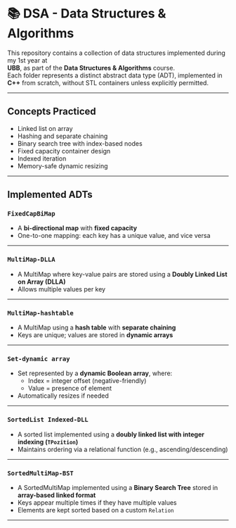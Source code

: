 # 📚 DSA - Data Structures & Algorithms 

This repository contains a collection of data structures implemented during my 1st year at  
**UBB**, as part of the **Data Structures & Algorithms** course.  
Each folder represents a distinct abstract data type (ADT), implemented in **C++** from scratch, without STL containers unless explicitly permitted.

---

## Concepts Practiced

- Linked list on array
- Hashing and separate chaining
- Binary search tree with index-based nodes
- Fixed capacity container design
- Indexed iteration
- Memory-safe dynamic resizing

---

## Implemented ADTs

### `FixedCapBiMap`
- A **bi-directional map** with **fixed capacity**
- One-to-one mapping: each key has a unique value, and vice versa

---

### `MultiMap-DLLA`
- A MultiMap where key-value pairs are stored using a **Doubly Linked List on Array (DLLA)**
- Allows multiple values per key

---

### `MultiMap-hashtable`
- A MultiMap using a **hash table** with **separate chaining**
- Keys are unique; values are stored in **dynamic arrays**

---

### `Set-dynamic array`
- Set represented by a **dynamic Boolean array**, where:
  - Index = integer offset (negative-friendly)
  - Value = presence of element
- Automatically resizes if needed

---

### `SortedList Indexed-DLL`
- A sorted list implemented using a **doubly linked list with integer indexing (`TPozition`)**
- Maintains ordering via a relational function (e.g., ascending/descending)

---

### `SortedMultiMap-BST`
- A SortedMultiMap implemented using a **Binary Search Tree** stored in **array-based linked format**
- Keys appear multiple times if they have multiple values
- Elements are kept sorted based on a custom `Relation`

---




